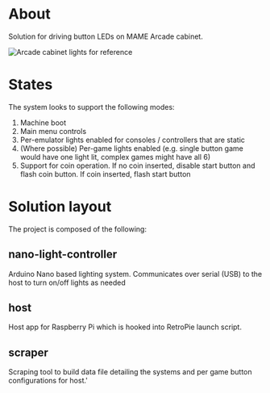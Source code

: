 # About
Solution for driving button LEDs on MAME Arcade cabinet. 

![Arcade cabinet lights for reference](https://storage.googleapis.com/lutas-public/img/iot/mame-arcade/DSC_2403.JPG)

# States
The system looks to support the following modes:

1. Machine boot
2. Main menu controls
3. Per-emulator lights enabled for consoles / controllers that are static
4. (Where possible) Per-game lights enabled (e.g. single button game would have one light lit, complex games might have all 6)
5. Support for coin operation. If no coin inserted, disable start button and flash coin button. If coin inserted, flash start button

# Solution layout
The project is composed of the following:
## nano-light-controller
Arduino Nano based lighting system. Communicates over serial (USB) to the host to turn on/off lights as needed

## host
Host app for Raspberry Pi which is hooked into RetroPie launch script.

## scraper
Scraping tool to build data file detailing the systems and per game button configurations for host.'